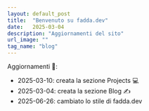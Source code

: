 ```yaml
---
layout: default_post
title:  "Benvenuto su fadda.dev"
date:   2025-03-04
description: "Aggiornamenti del sito"
url_image: ""
tag_name: "blog"
---
```




Aggiornamenti 🎉:

- 2025-03-10: creata la sezione Projects 💻
- 2025-03-04: creata la sezione Blog ✍️
- 2025-06-26: cambiato lo stile di fadda.dev 
 